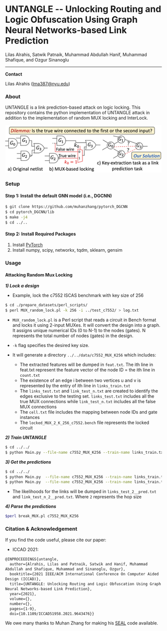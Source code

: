 # UNTANGLE -- Unlocking Routing and Logic Obfuscation Using Graph Neural Networks-based Link Prediction
Lilas Alrahis, Satwik Patnaik, Muhammad Abdullah Hanif, Muhammad Shafique, and Ozgur Sinanoglu

---

**Contact**

Lilas Alrahis (lma387@nyu.edu)

### About

UNTANGLE is a link prediction-based attack on logic locking. This repository contains the python implementation of UNTANGLE attack in addition to the implementation of random MUX locking and InterLock.

![UNTANGLE Concept](./fig3_untangle.png)
### Setup
#### Step 1: Install the default GNN model (i.e., DGCNN)
```sh
$ git clone https://github.com/muhanzhang/pytorch_DGCNN
$ cd pytorch_DGCNN/lib
$ make -j4
$ cd ../..
```
#### Step 2: Install Required Packages
1) Install [PyTorch](https://pytorch.org/)
2) Install numpy, scipy, networkx, tqdm, sklearn, gensim

### Usage
#### Attacking Random Mux Locking
***1) Lock a design***
* Example, lock the c7552 ISCAS benchmark with key size of 256
```sh
$ cd ./prepare_datasets/perl_scripts/
$ perl MUX_random_lock.pl -k 256 -i ../test_c7552/ > log.txt
```
* `MUX_random_lock.pl` is a Perl script that reads a circuit in Bench format and locks it using 2-input MUXes. It will convert the design into a graph. It assigns unique numerical IDs (0 to N-1) to the nodes (gates). N represents the total number of nodes (gates) in the design.
* `-k` flag specifies the desired key size.
* It will generate a directory `../../data/c7552_MUX_K256` which includes:

  * The extracted features will be dumped in `feat.txt`. The ith line in feat.txt represent the feature vector of the node ID = the ith line in `count.txt`
  * The existence of an edge i between two vertices u and v is represented by the entry of ith line in `links_train.txt`
  * The `links_test.txt` and `link_test_n.txt` are created to identify the edges exclusive to the testing set. `links_test.txt` includes all the true MUX connections while `link_test_n.txt` includes all the false MUX connections
  * The `cell.txt` file includes the mapping between node IDs and gate instances
  * The `locked_MUX_2_K_256_c7552.bench` file represents the locked circuit

***2) Train UNTANGLE***
```sh
$ cd ../../
$ python Main.py --file-name c7552_MUX_K256 --train-name links_train.txt  --test-name links_test.txt --testneg-name link_test_n.txt --hop 2  --save-model > Log_train_c7552_MUX_K256.txt
```
***3) Get the predictions***
```sh
$ cd ../../
$ python Main.py  --file-name c7552_MUX_K256 --train-name links_train.txt  --test-name links_test.txt --hop 2  --only-predict > Log_pos_predict_c7552_MUX_K256.txt
$ python Main.py  --file-name c7552_MUX_K256 --train-name links_train.txt  --test-name  link_test_n.txt --hop 2  --only-predict > Log_neg_predict_c7552_MUX_K256.txt
```
* The likelihoods for the links will be dumped in `links_test_2__pred.txt` and `link_test_n_2__pred.txt`. Where `2` represents the hop size

***4) Parse the predictions***
 ```sh
 $perl break_MUX.pl c7552_MUX_K256
```
### Citation & Acknowledgement
If you find the code useful, please cite our paper:
* ICCAD 2021:
```
@INPROCEEDINGS{untangle,
  author={Alrahis, Lilas and Patnaik, Satwik and Hanif, Muhammad Abdullah and Shafique, Muhammad and Sinanoglu, Ozgur},
  booktitle={2021 IEEE/ACM International Conference On Computer Aided Design (ICCAD)}, 
  title={UNTANGLE: Unlocking Routing and Logic Obfuscation Using Graph Neural Networks-based Link Prediction}, 
  year={2021},
  volume={},
  number={},
  pages={1-9},
  doi={10.1109/ICCAD51958.2021.9643476}}
```
We owe many thanks to Muhan Zhang for making his [SEAL](https://github.com/muhanzhang/SEAL) code available.
